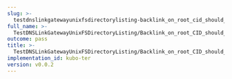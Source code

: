 ```yaml
---
slug: >-
  testdnslinkgatewayunixfsdirectorylisting-backlink_on_root_cid_should_be_hidden_(todo-_cleanup_kubo-specifics)_(http_proxy_tunneling_via_connect)
full_name: >-
  TestDNSLinkGatewayUnixFSDirectoryListing/Backlink_on_root_CID_should_be_hidden_(TODO:_cleanup_Kubo-specifics)_(HTTP_proxy_tunneling_via_CONNECT)
outcome: pass
title: >-
  TestDNSLinkGatewayUnixFSDirectoryListing/Backlink_on_root_CID_should_be_hidden_(TODO:_cleanup_Kubo-specifics)_(HTTP_proxy_tunneling_via_CONNECT)
implementation_id: kubo-ter
version: v0.0.2
---
```



